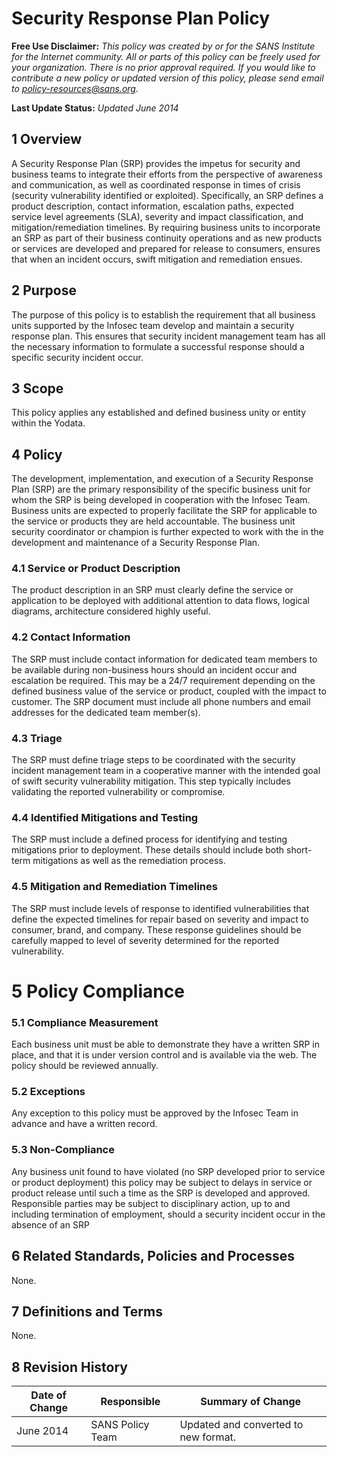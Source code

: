 # Security Response Plan Policy

**Free Use Disclaimer:** *This policy was created by or for the SANS Institute for the Internet community. All or parts of this policy can be freely used for your organization. There is no prior approval required. If you would like to contribute a new policy or updated version of this policy, please send email to policy-resources@sans.org.*

**Last Update Status:** *Updated June 2014*

## 1     Overview

A Security Response Plan (SRP) provides the impetus for security and business teams to integrate their efforts from the perspective of awareness and communication, as well as coordinated response in times of crisis (security vulnerability identified or exploited). Specifically, an SRP defines a product description, contact information, escalation paths, expected service level agreements (SLA), severity and impact classification, and mitigation/remediation timelines. By requiring business units to incorporate an SRP as part of their business continuity operations and as new products or services are developed and prepared for release to consumers, ensures that when an incident occurs, swift mitigation and remediation ensues.

 

## 2     Purpose

The purpose of this policy is to establish the requirement that all business units supported by the Infosec team develop and maintain a security response plan. This ensures that security incident management team has all the necessary information to formulate a successful response should a specific security incident occur.

 

## 3     Scope

This policy applies any established and defined business unity or entity within the Yodata.

## 4       Policy

The development, implementation, and execution of a Security Response Plan (SRP) are the primary responsibility of the specific business unit for whom the SRP is being developed in cooperation with the Infosec Team. Business units are expected to properly facilitate the SRP for applicable to the service or products they are held accountable. The business unit security coordinator or champion is further expected to work with the <organizational information security unit> in the development and maintenance of a Security Response Plan.

 

### 4.1  Service or Product Description

The product description in an SRP must clearly define the service or application to be deployed with additional attention to data flows, logical diagrams, architecture considered highly useful.

 

### 4.2 Contact Information

The SRP must include contact information for dedicated team members to be available during non-business hours should an incident occur and escalation be required. This may be a 24/7 requirement depending on the defined business value of the service or product, coupled with the impact to customer. The SRP document must include all phone numbers and email addresses for the dedicated team member(s).

 

### 4.3 Triage

The SRP must define triage steps to be coordinated with the security incident management team in a cooperative manner with the intended goal of swift security vulnerability mitigation. This step typically includes validating the reported vulnerability or compromise.

 

### 4.4 Identified Mitigations and Testing

The SRP must include a defined process for identifying and testing mitigations prior to deployment. These details should include both short-term mitigations as well as the remediation process.

 

### 4.5 Mitigation and Remediation Timelines

The SRP must include levels of response to identified vulnerabilities that define the expected timelines for repair based on severity and impact to consumer, brand, and company. These response guidelines should be carefully mapped to level of severity determined for the reported vulnerability.

 

# 5     Policy Compliance

### 5.1          Compliance Measurement

Each business unit must be able to demonstrate they have a written SRP in place, and that it is under version control and is available via the web.  The policy should be reviewed annually.

 

### 5.2          Exceptions

Any exception to this policy must be approved by the Infosec Team in advance and have a written record.

 

### 5.3          Non-Compliance

Any business unit found to have violated (no SRP developed prior to service or product deployment) this policy may be subject to delays in service or product release until such a time as the SRP is developed and approved. Responsible parties may be subject to disciplinary action, up to and including termination of employment, should a security incident occur in the absence of an SRP

## 6     Related Standards, Policies and Processes

None. 

## 7     Definitions and Terms

None.

## 8     Revision History

| Date of Change | Responsible      | Summary of Change                    |
| -------------- | ---------------- | ------------------------------------ |
| June   2014    | SANS Policy Team | Updated and converted to new format. |

 
